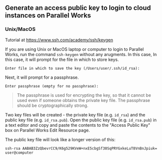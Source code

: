 ## Generate an access public key to login to cloud instances on Parallel Works

### Unix/MacOS
Tutorial at https://www.ssh.com/academy/ssh/keygen

If you are using Unix or MacOS laptop or computer to login to Parallel Works, run the command `ssh-keygen` without any arugments. In this case, In this case, it will prompt for the file in which to store keys. 

```
Enter file in which to save the key (/Users/user/.ssh/id_rsa):
```

Next, it will prompt for a passphrase. 
```
Enter passphrase (empty for no passphrase):
```
> The passphrase is used for encrypting the key, so that it cannot be used even if someone obtains the private key file. The passphrase should be cryptographically strong.

Two key files will be created - the private key file (e.g. `id_rsa`) and the public key file (e.g. `id_rsa.pub`). Open the public key file (e.g. `id_rsa.pub`) in a text editor and copy and paste the contents to the "Access Public Key" box on Parallel Works Edit Resource page.

The public key file will look like a longer version of this:

```
ssh-rsa AABAB3ZzQbevrCC9/K6g529KVeW+nxE5cbgSf30SqPRYGxkeLuT8VnBnJpiuk= user@computer
```
